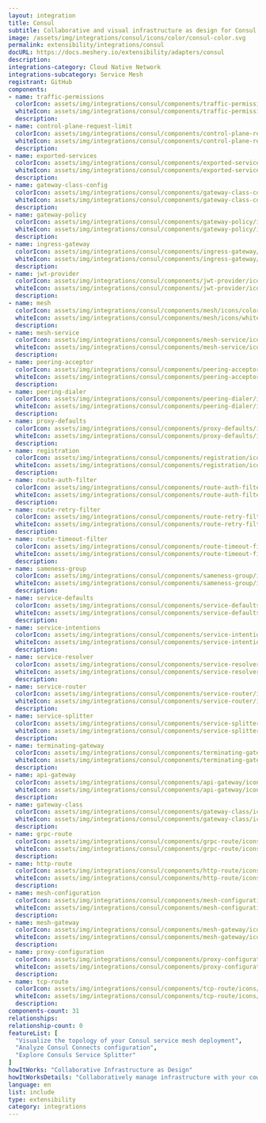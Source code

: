 ```yaml
---
layout: integration
title: Consul
subtitle: Collaborative and visual infrastructure as design for Consul
image: /assets/img/integrations/consul/icons/color/consul-color.svg
permalink: extensibility/integrations/consul
docURL: https://docs.meshery.io/extensibility/adapters/consul
description: 
integrations-category: Cloud Native Network
integrations-subcategory: Service Mesh
registrant: GitHub
components: 
- name: traffic-permissions
  colorIcon: assets/img/integrations/consul/components/traffic-permissions/icons/color/traffic-permissions-color.svg
  whiteIcon: assets/img/integrations/consul/components/traffic-permissions/icons/white/traffic-permissions-white.svg
  description: 
- name: control-plane-request-limit
  colorIcon: assets/img/integrations/consul/components/control-plane-request-limit/icons/color/control-plane-request-limit-color.svg
  whiteIcon: assets/img/integrations/consul/components/control-plane-request-limit/icons/white/control-plane-request-limit-white.svg
  description: 
- name: exported-services
  colorIcon: assets/img/integrations/consul/components/exported-services/icons/color/exported-services-color.svg
  whiteIcon: assets/img/integrations/consul/components/exported-services/icons/white/exported-services-white.svg
  description: 
- name: gateway-class-config
  colorIcon: assets/img/integrations/consul/components/gateway-class-config/icons/color/gateway-class-config-color.svg
  whiteIcon: assets/img/integrations/consul/components/gateway-class-config/icons/white/gateway-class-config-white.svg
  description: 
- name: gateway-policy
  colorIcon: assets/img/integrations/consul/components/gateway-policy/icons/color/gateway-policy-color.svg
  whiteIcon: assets/img/integrations/consul/components/gateway-policy/icons/white/gateway-policy-white.svg
  description: 
- name: ingress-gateway
  colorIcon: assets/img/integrations/consul/components/ingress-gateway/icons/color/ingress-gateway-color.svg
  whiteIcon: assets/img/integrations/consul/components/ingress-gateway/icons/white/ingress-gateway-white.svg
  description: 
- name: jwt-provider
  colorIcon: assets/img/integrations/consul/components/jwt-provider/icons/color/jwt-provider-color.svg
  whiteIcon: assets/img/integrations/consul/components/jwt-provider/icons/white/jwt-provider-white.svg
  description: 
- name: mesh
  colorIcon: assets/img/integrations/consul/components/mesh/icons/color/mesh-color.svg
  whiteIcon: assets/img/integrations/consul/components/mesh/icons/white/mesh-white.svg
  description: 
- name: mesh-service
  colorIcon: assets/img/integrations/consul/components/mesh-service/icons/color/mesh-service-color.svg
  whiteIcon: assets/img/integrations/consul/components/mesh-service/icons/white/mesh-service-white.svg
  description: 
- name: peering-acceptor
  colorIcon: assets/img/integrations/consul/components/peering-acceptor/icons/color/peering-acceptor-color.svg
  whiteIcon: assets/img/integrations/consul/components/peering-acceptor/icons/white/peering-acceptor-white.svg
  description: 
- name: peering-dialer
  colorIcon: assets/img/integrations/consul/components/peering-dialer/icons/color/peering-dialer-color.svg
  whiteIcon: assets/img/integrations/consul/components/peering-dialer/icons/white/peering-dialer-white.svg
  description: 
- name: proxy-defaults
  colorIcon: assets/img/integrations/consul/components/proxy-defaults/icons/color/proxy-defaults-color.svg
  whiteIcon: assets/img/integrations/consul/components/proxy-defaults/icons/white/proxy-defaults-white.svg
  description: 
- name: registration
  colorIcon: assets/img/integrations/consul/components/registration/icons/color/registration-color.svg
  whiteIcon: assets/img/integrations/consul/components/registration/icons/white/registration-white.svg
  description: 
- name: route-auth-filter
  colorIcon: assets/img/integrations/consul/components/route-auth-filter/icons/color/route-auth-filter-color.svg
  whiteIcon: assets/img/integrations/consul/components/route-auth-filter/icons/white/route-auth-filter-white.svg
  description: 
- name: route-retry-filter
  colorIcon: assets/img/integrations/consul/components/route-retry-filter/icons/color/route-retry-filter-color.svg
  whiteIcon: assets/img/integrations/consul/components/route-retry-filter/icons/white/route-retry-filter-white.svg
  description: 
- name: route-timeout-filter
  colorIcon: assets/img/integrations/consul/components/route-timeout-filter/icons/color/route-timeout-filter-color.svg
  whiteIcon: assets/img/integrations/consul/components/route-timeout-filter/icons/white/route-timeout-filter-white.svg
  description: 
- name: sameness-group
  colorIcon: assets/img/integrations/consul/components/sameness-group/icons/color/sameness-group-color.svg
  whiteIcon: assets/img/integrations/consul/components/sameness-group/icons/white/sameness-group-white.svg
  description: 
- name: service-defaults
  colorIcon: assets/img/integrations/consul/components/service-defaults/icons/color/service-defaults-color.svg
  whiteIcon: assets/img/integrations/consul/components/service-defaults/icons/white/service-defaults-white.svg
  description: 
- name: service-intentions
  colorIcon: assets/img/integrations/consul/components/service-intentions/icons/color/service-intentions-color.svg
  whiteIcon: assets/img/integrations/consul/components/service-intentions/icons/white/service-intentions-white.svg
  description: 
- name: service-resolver
  colorIcon: assets/img/integrations/consul/components/service-resolver/icons/color/service-resolver-color.svg
  whiteIcon: assets/img/integrations/consul/components/service-resolver/icons/white/service-resolver-white.svg
  description: 
- name: service-router
  colorIcon: assets/img/integrations/consul/components/service-router/icons/color/service-router-color.svg
  whiteIcon: assets/img/integrations/consul/components/service-router/icons/white/service-router-white.svg
  description: 
- name: service-splitter
  colorIcon: assets/img/integrations/consul/components/service-splitter/icons/color/service-splitter-color.svg
  whiteIcon: assets/img/integrations/consul/components/service-splitter/icons/white/service-splitter-white.svg
  description: 
- name: terminating-gateway
  colorIcon: assets/img/integrations/consul/components/terminating-gateway/icons/color/terminating-gateway-color.svg
  whiteIcon: assets/img/integrations/consul/components/terminating-gateway/icons/white/terminating-gateway-white.svg
  description: 
- name: api-gateway
  colorIcon: assets/img/integrations/consul/components/api-gateway/icons/color/api-gateway-color.svg
  whiteIcon: assets/img/integrations/consul/components/api-gateway/icons/white/api-gateway-white.svg
  description: 
- name: gateway-class
  colorIcon: assets/img/integrations/consul/components/gateway-class/icons/color/gateway-class-color.svg
  whiteIcon: assets/img/integrations/consul/components/gateway-class/icons/white/gateway-class-white.svg
  description: 
- name: grpc-route
  colorIcon: assets/img/integrations/consul/components/grpc-route/icons/color/grpc-route-color.svg
  whiteIcon: assets/img/integrations/consul/components/grpc-route/icons/white/grpc-route-white.svg
  description: 
- name: http-route
  colorIcon: assets/img/integrations/consul/components/http-route/icons/color/http-route-color.svg
  whiteIcon: assets/img/integrations/consul/components/http-route/icons/white/http-route-white.svg
  description: 
- name: mesh-configuration
  colorIcon: assets/img/integrations/consul/components/mesh-configuration/icons/color/mesh-configuration-color.svg
  whiteIcon: assets/img/integrations/consul/components/mesh-configuration/icons/white/mesh-configuration-white.svg
  description: 
- name: mesh-gateway
  colorIcon: assets/img/integrations/consul/components/mesh-gateway/icons/color/mesh-gateway-color.svg
  whiteIcon: assets/img/integrations/consul/components/mesh-gateway/icons/white/mesh-gateway-white.svg
  description: 
- name: proxy-configuration
  colorIcon: assets/img/integrations/consul/components/proxy-configuration/icons/color/proxy-configuration-color.svg
  whiteIcon: assets/img/integrations/consul/components/proxy-configuration/icons/white/proxy-configuration-white.svg
  description: 
- name: tcp-route
  colorIcon: assets/img/integrations/consul/components/tcp-route/icons/color/tcp-route-color.svg
  whiteIcon: assets/img/integrations/consul/components/tcp-route/icons/white/tcp-route-white.svg
  description: 
components-count: 31
relationships: 
relationship-count: 0
featureList: [
  "Visualize the topology of your Consul service mesh deployment",
  "Analyze Consul Connects configuration",
  "Explore Consuls Service Splitter"
]
howItWorks: "Collaborative Infrastructure as Design"
howItWorksDetails: "Collaboratively manage infrastructure with your coworkers synchronously sharing the same designs."
language: en
list: include
type: extensibility
category: integrations
---
```

